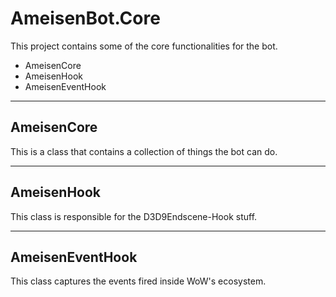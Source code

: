 # AmeisenBot.Core

This project contains some of the core functionalities for the bot.

*   AmeisenCore
*   AmeisenHook
*   AmeisenEventHook

* * *

## AmeisenCore

This is a class that contains a collection of things the bot can do.

* * *

## AmeisenHook

This class is responsible for the D3D9Endscene-Hook stuff.

* * *

## AmeisenEventHook

This class captures the events fired inside WoW's ecosystem.
